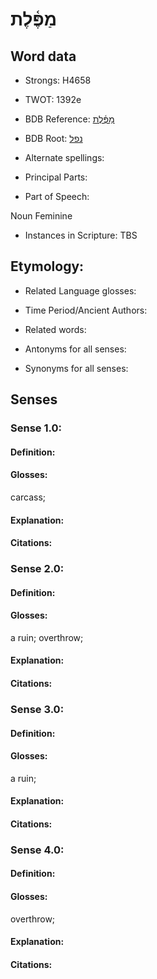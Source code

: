 # מַפֶּ֫לֶת

<!-- Status: S2="NeedsEdits" -->
<!-- Lexica used for edits:   -->

## Word data

* Strongs: H4658

* TWOT: 1392e

* BDB Reference: [מַפֶּ֫לֶת](rc://en/bdb/dict/n.ek.af)

* BDB Root: [נפל](rc://en/bdb/dict/n.ek.aa)

* Alternate spellings:

* Principal Parts:

* Part of Speech:

Noun Feminine

* Instances in Scripture: TBS

## Etymology:

* Related Language glosses:

* Time Period/Ancient Authors:

* Related words:

* Antonyms for all senses:

* Synonyms for all senses:

## Senses

### Sense 1.0:

#### Definition:

#### Glosses:

carcass; 

#### Explanation:

#### Citations:



### Sense 2.0:

#### Definition:

#### Glosses:

a ruin; overthrow; 

#### Explanation:

#### Citations:



### Sense 3.0:

#### Definition:

#### Glosses:

a ruin; 

#### Explanation:

#### Citations:



### Sense 4.0:

#### Definition:

#### Glosses:

overthrow; 

#### Explanation:

#### Citations:



